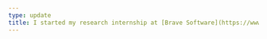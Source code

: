 ```yaml
---
type: update
title: I started my research internship at [Brave Software](https://www.brave.com/) working on decentralized privacy-preserving machine learning for ads and news recommendation. 
---
```

